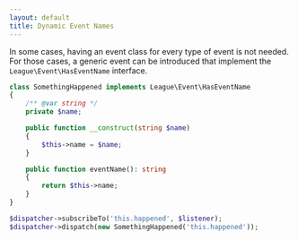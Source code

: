 ```yaml
---
layout: default
title: Dynamic Event Names
---
```


In some cases, having an event class for every type of event is not needed.
For those cases, a generic event can be introduced that implement
the `League\Event\HasEventName` interface.

```php
class SomethingHappened implements League\Event\HasEventName
{
    /** @var string */
    private $name;

    public function __construct(string $name)
    {
        $this->name = $name;
    }

    public function eventName(): string
    {
        return $this->name;
    }
}

$dispatcher->subscribeTo('this.happened', $listener);
$dispatcher->dispatch(new SomethingHappened('this.happened'));
```
